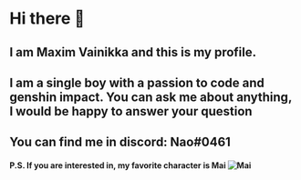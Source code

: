 # Hi there 👋
## I am Maxim Vainikka and this is my profile.

## I am a single boy with a passion to code and genshin impact. You can ask me about anything, I would be happy to answer your question
## You can find me in discord: Nao#0461

#### P.S. If you are interested in, my favorite character is Mai ![Mai](https://i.pinimg.com/564x/7f/d5/e3/7fd5e39a7d822ca2328c7a3b233e104d.jpg)

<!--
**nao159/nao159** is a ✨ _special_ ✨ repository because its `README.md` (this file) appears on your GitHub profile.

Here are some ideas to get you started:

- 🔭 I’m currently working on ...
- 🌱 I’m currently learning ...
- 👯 I’m looking to collaborate on ...
- 🤔 I’m looking for help with ...
- 💬 Ask me about ...
- 📫 How to reach me: ...
- 😄 Pronouns: ...
- ⚡ Fun fact: ...
-->
